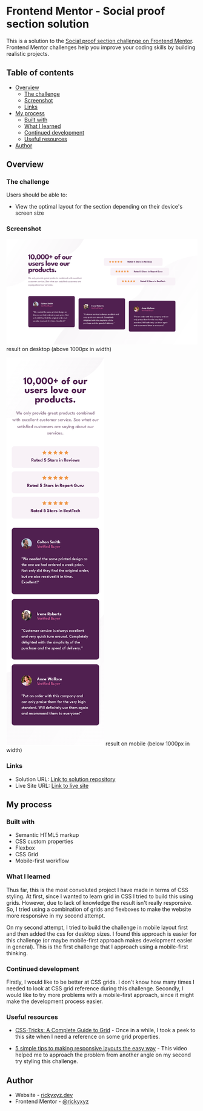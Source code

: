 # Frontend Mentor - Social proof section solution

This is a solution to the [Social proof section challenge on Frontend Mentor](https://www.frontendmentor.io/challenges/social-proof-section-6e0qTv_bA). Frontend Mentor challenges help you improve your coding skills by building realistic projects.

## Table of contents

- [Overview](#overview)
  - [The challenge](#the-challenge)
  - [Screenshot](#screenshot)
  - [Links](#links)
- [My process](#my-process)
  - [Built with](#built-with)
  - [What I learned](#what-i-learned)
  - [Continued development](#continued-development)
  - [Useful resources](#useful-resources)
- [Author](#author)

## Overview

### The challenge

Users should be able to:

- View the optimal layout for the section depending on their device's screen size

### Screenshot

![result on desktop](./screenshot/social-proof-section-desktop.png)
result on desktop (above 1000px in width)

![result on mobile](./screenshot/social-proof-section-mobile.png)
result on mobile (below 1000px in width)

### Links

- Solution URL: [Link to solution repository](https://github.com/rickyxyz/frontendmentor-projects/tree/main/social-proof-section)
- Live Site URL: [Link to live site](https://rickyxyz.dev/frontendmentor-projects/social-proof-section/index.html)

## My process

### Built with

- Semantic HTML5 markup
- CSS custom properties
- Flexbox
- CSS Grid
- Mobile-first workflow

### What I learned

Thus far, this is the most convoluted project I have made in terms of CSS styling. At first, since I wanted to learn grid in CSS I tried to build this using grids. However, due to lack of knowledge the result isn't really responsive. So, I tried using a combination of grids and flexboxes to make the website more responsive in my second attempt.

On my second attempt, I tried to build the challenge in mobile layout first and then added the css for desktop sizes. I found this approach is easier for this challenge (or maybe mobile-first approach makes development easier in general). This is the first challenge that I approach using a mobile-first thinking.

### Continued development

Firstly, I would like to be better at CSS grids. I don't know how many times I needed to look at CSS grid reference during this challenge. Secondly, I would like to try more problems with a mobile-first approach, since it might make the development process easier.

### Useful resources

- [CSS-Tricks: A Complete Guide to Grid](https://css-tricks.com/snippets/css/complete-guide-grid/) - Once in a while, I took a peek to this site when I need a reference on some grid properties.

- [5 simple tips to making responsive layouts the easy way](https://youtu.be/VQraviuwbzU) - This video helped me to approach the problem from another angle on my second try styling this challenge.

## Author

- Website - [rickyxyz.dev](https://www.rickyxyz.github.io)
- Frontend Mentor - [@rickyxyz](https://www.frontendmentor.io/profile/rickyxyz)
